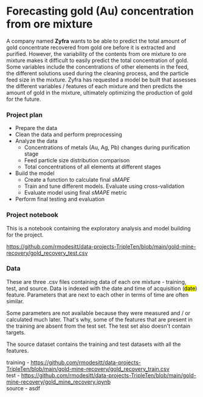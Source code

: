 # Forecasting gold (Au) concentration from ore mixture

A company named <b>Zyfra</b> wants to be able to predict the total amount of gold concentrate recovered from gold ore before it is extracted and purified. However, the variability of the contents from ore mixture to ore mixture makes it difficult to easily predict the total concentration of gold. Some variables include the concentrations of other elements in the feed, the different solutions used during the cleaning process, and the particle feed size in the mixture. Zyfra has requested a model be built that assesses the different variables / features of each mixture and then predicts the amount of gold in the mixture, ultimately optimizing the production of gold for the future. 

### Project plan
- Prepare the data
- Clean the data and perform preprocessing
- Analyze the data
  - Concentrations of metals (Au, Ag, Pb) changes during purification stage
  - Feed particle size distribution comparison
  - Total concentrations of all elements at different stages
- Build the model
  - Create a function to calculate final *sMAPE*
  - Train and tune different models. Evaluate using cross-validation
  - Evaluate model using final *sMAPE* metric
- Perform final testing and evaluation

### Project notebook
This is a notebook containing the exploratory analysis and model building for the project.

https://github.com/rmodesitt/data-projects-TripleTen/blob/main/gold-mine-recovery/gold_recovery_test.csv

### Data
These are three .csv files containing data of each ore mixture - training, test, and source. Data is indexed with the date and time of acquisition (<mark>date</mark>) feature. Parameters that are next to each other in terms of time are often similar.

Some parameters are not available because they were measured and / or calculated much later. That's why, some of the features that are present in the training are absent from the test set. The test set also doesn't contain targets.

The source dataset contains the training and test datasets with all the features. 

training - https://github.com/rmodesitt/data-projects-TripleTen/blob/main/gold-mine-recovery/gold_recovery_train.csv</br>
test - https://github.com/rmodesitt/data-projects-TripleTen/blob/main/gold-mine-recovery/gold_mine_recovery.ipynb</br>
source - asdf
